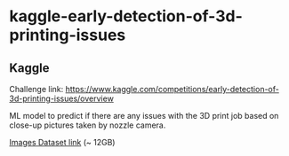 # kaggle-early-detection-of-3d-printing-issues

## Kaggle

Challenge link: https://www.kaggle.com/competitions/early-detection-of-3d-printing-issues/overview

ML model to predict if there are any issues with the 3D print job based on close-up pictures taken by nozzle camera.

[Images Dataset link](https://www.kaggle.com/competitions/early-detection-of-3d-printing-issues/data?select=images) (~ 12GB)

